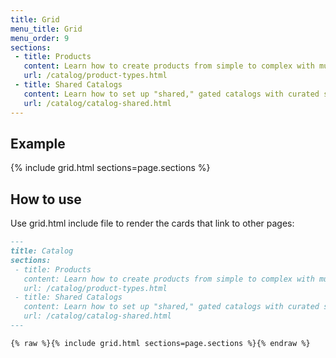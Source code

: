 ```yaml
---
title: Grid
menu_title: Grid
menu_order: 9
sections: 
 - title: Products
   content: Learn how to create products from simple to complex with multiple options ...
   url: /catalog/product-types.html
 - title: Shared Catalogs
   content: Learn how to set up "shared," gated catalogs with curated selections of ...
   url: /catalog/catalog-shared.html
---
```


## Example

{% include grid.html sections=page.sections %}


## How to use

Use grid.html include file to render the cards that link to other pages: 

```markdown
---
title: Catalog
sections: 
 - title: Products
   content: Learn how to create products from simple to complex with multiple options ...
   url: /catalog/product-types.html
 - title: Shared Catalogs
   content: Learn how to set up "shared," gated catalogs with curated selections of ...
   url: /catalog/catalog-shared.html
---

{% raw %}{% include grid.html sections=page.sections %}{% endraw %}
```
